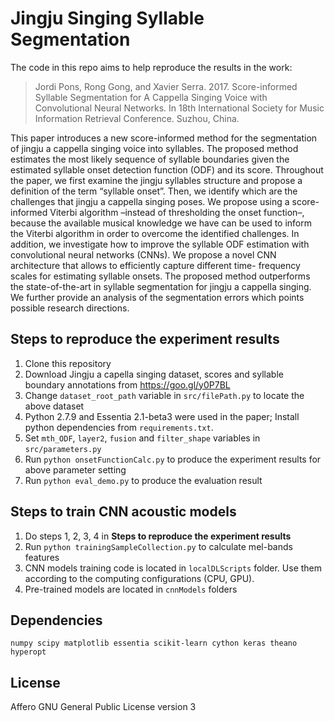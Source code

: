 # Jingju Singing Syllable Segmentation
The code in this repo aims to help reproduce the results in the work:
>Jordi Pons, Rong Gong, and Xavier Serra. 2017. Score-informed Syllable Segmentation for A Cappella Singing Voice with Convolutional Neural Networks. In 18th International Society for Music Information Retrieval Conference. Suzhou, China.

This paper introduces a new score-informed method for the segmentation of jingju a cappella singing voice into syllables. The proposed method estimates the most likely sequence of syllable boundaries given the estimated syllable onset detection function (ODF) and its score. Throughout the paper, we first examine the jingju syllables structure and propose a definition of the term “syllable onset”. Then, we identify which are the challenges that jingju a cappella singing poses. We propose using a score-informed Viterbi algorithm –instead of thresholding the onset function–, because the available musical knowledge we have can be used to inform the Viterbi algorithm in order to overcome the identified challenges. In addition, we investigate how to improve the syllable ODF estimation with convolutional neural networks (CNNs). We propose a novel CNN architecture that allows to efficiently capture different time- frequency scales for estimating syllable onsets. The proposed method outperforms the state-of-the-art in syllable segmentation for jingju a cappella singing. We further provide an analysis of the segmentation errors which points possible research directions.

## Steps to reproduce the experiment results
1. Clone this repository
2. Download Jingju a capella singing dataset, scores and syllable boundary annotations from https://goo.gl/y0P7BL
3. Change `dataset_root_path` variable in `src/filePath.py` to locate the above dataset
4. Python 2.7.9 and Essentia 2.1-beta3 were used in the paper; Install python dependencies from `requirements.txt`.
5. Set `mth_ODF`, `layer2`, `fusion` and `filter_shape` variables in `src/parameters.py`
8. Run `python onsetFunctionCalc.py` to produce the experiment results for above parameter setting
9. Run `python eval_demo.py` to produce the evaluation result

## Steps to train CNN acoustic models
1. Do steps 1, 2, 3, 4 in **Steps to reproduce the experiment results**
2. Run `python trainingSampleCollection.py` to calculate mel-bands features
3. CNN models training code is located in `localDLScripts` folder. Use them according to the computing configurations (CPU, GPU).
4. Pre-trained models are located in `cnnModels` folders

## Dependencies
`numpy scipy matplotlib essentia scikit-learn cython keras theano hyperopt`

## License
Affero GNU General Public License version 3
